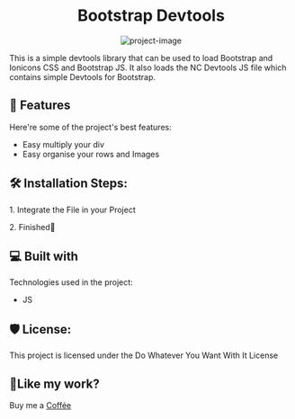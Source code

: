 <h1 align="center" id="title">Bootstrap Devtools</h1>

<p align="center"><img src="" alt="project-image"></p>

<p id="description">This is a simple devtools library that can be used to load Bootstrap and Ionicons CSS and Bootstrap JS. It also loads the NC Devtools JS file which contains simple Devtools for Bootstrap.</p>

  
<h2>🧐 Features</h2>

Here're some of the project's best features:

*   Easy multiply your div
*   Easy organise your rows and Images

<h2>🛠️ Installation Steps:</h2>

<p>1. Integrate the File in your Project</p>

<p>2. Finished🎉</p>



  
  
<h2>💻 Built with</h2>

Technologies used in the project:

*   JS

<h2>🛡️ License:</h2>

This project is licensed under the Do Whatever You Want With It License

<h2>💖Like my work?</h2>

Buy me a [Coffée](https://ko-fi.com/fabi98_6)
